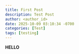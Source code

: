 ```yaml
---
title: First Post
description: Test Post
author: <author_id>
date: 2025-10-09 03:10:34 -0700
categories: [Test]
tags: [testing]
---
```


**HELLO**
